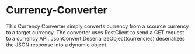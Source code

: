 # Currency-Converter 	
This Currency Converter simply converts currency from a scource currency to a target currency.
The converter uses RestClient to send a GET request to a currency API.
JsonConvert.DeserializeObject(currencies) deserializes the JSON response into a dynamic object.
